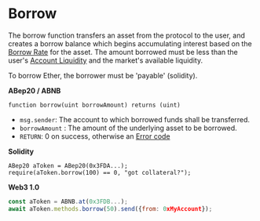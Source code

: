 # Borrow

The borrow function transfers an asset from the protocol to the user, and creates a borrow balance which begins accumulating interest based on the [Borrow Rate](borrow-rate.md) for the asset. The amount borrowed must be less than the user's [Account Liquidity](../comptroller/get-account-liquidity.md) and the market's available liquidity.

To borrow Ether, the borrower must be 'payable' \(solidity\).

**ABep20 / ABNB**

```text
function borrow(uint borrowAmount) returns (uint)
```

* `msg.sender`: The account to which borrowed funds shall be transferred.
* `borrowAmount` : The amount of the underlying asset to be borrowed.
* `RETURN`: 0 on success, otherwise an [Error code](error-codes.md)

**Solidity**

```text
ABep20 aToken = ABep20(0x3FDA...);
require(aToken.borrow(100) == 0, "got collateral?");
```

**Web3 1.0**

```javascript
const aToken = ABNB.at(0x3FDB...);
await aToken.methods.borrow(50).send({from: 0xMyAccount});
```

